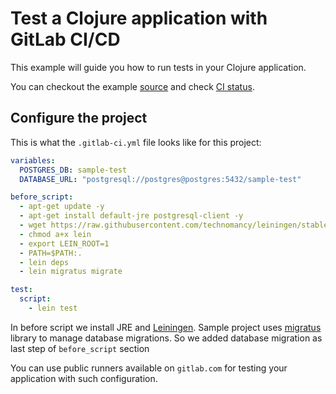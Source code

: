 # Test a Clojure application with GitLab CI/CD

This example will guide you how to run tests in your Clojure application.

You can checkout the example [source](https://gitlab.com/dzaporozhets/clojure-web-application) and check [CI status](https://gitlab.com/dzaporozhets/clojure-web-application/builds?scope=all).

## Configure the project

This is what the `.gitlab-ci.yml` file looks like for this project:

```yaml
variables:
  POSTGRES_DB: sample-test
  DATABASE_URL: "postgresql://postgres@postgres:5432/sample-test"

before_script:
  - apt-get update -y
  - apt-get install default-jre postgresql-client -y
  - wget https://raw.githubusercontent.com/technomancy/leiningen/stable/bin/lein
  - chmod a+x lein
  - export LEIN_ROOT=1
  - PATH=$PATH:.
  - lein deps
  - lein migratus migrate

test:
  script:
    - lein test
```

In before script we install JRE and [Leiningen](http://leiningen.org/).
Sample project uses [migratus](https://github.com/yogthos/migratus) library to manage database migrations.
So we added database migration as last step of `before_script` section

You can use public runners available on `gitlab.com` for testing your application with such configuration.
